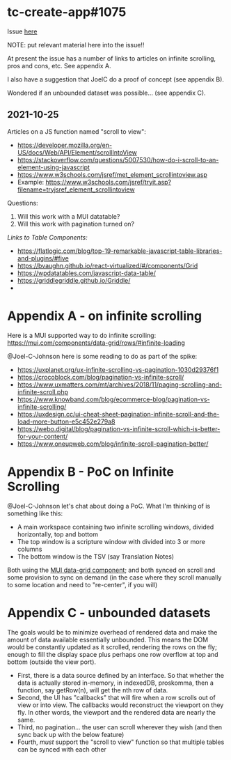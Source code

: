 # tc-create-app#1075
Issue [here](https://github.com/unfoldingWord/tc-create-app/issues/1075)

NOTE: put relevant material here into the issue!!

At present the issue has a number of links to articles on infinite scrolling, pros and cons, etc. See appendix A.

I also have a suggestion that JoelC do a proof of concept (see appendix B).

Wondered if an unbounded dataset was possible... (see appendix C).


## 2021-10-25

Articles on a JS function named "scroll to view":
- https://developer.mozilla.org/en-US/docs/Web/API/Element/scrollIntoView
- https://stackoverflow.com/questions/5007530/how-do-i-scroll-to-an-element-using-javascript
- https://www.w3schools.com/jsref/met_element_scrollintoview.asp
- Example: https://www.w3schools.com/jsref/tryit.asp?filename=tryjsref_element_scrollintoview

Questions:
1. Will this work with a MUI datatable?
2. Will this work with pagination turned on?

*Links to Table Components:*
- https://flatlogic.com/blog/top-19-remarkable-javascript-table-libraries-and-plugins/#five
- https://bvaughn.github.io/react-virtualized/#/components/Grid
- https://wpdatatables.com/javascript-data-table/
- https://griddlegriddle.github.io/Griddle/
- 






# Appendix A - on infinite scrolling

Here is a MUI supported way to do infinite scrolling:
https://mui.com/components/data-grid/rows/#infinite-loading

@Joel-C-Johnson here is some reading to do as part of the spike:
- https://uxplanet.org/ux-infinite-scrolling-vs-pagination-1030d29376f1
- https://crocoblock.com/blog/pagination-vs-infinite-scroll/
- https://www.uxmatters.com/mt/archives/2018/11/paging-scrolling-and-infinite-scroll.php
- https://www.knowband.com/blog/ecommerce-blog/pagination-vs-infinite-scrolling/
- https://uxdesign.cc/ui-cheat-sheet-pagination-infinite-scroll-and-the-load-more-button-e5c452e279a8
- https://webo.digital/blog/pagination-vs-infinite-scroll-which-is-better-for-your-content/
- https://www.oneupweb.com/blog/infinite-scroll-pagination-better/


# Appendix B - PoC on Infinite Scrolling
@Joel-C-Johnson let's chat about doing a PoC. What I'm thinking of is something like this:
- A main workspace containing two infinite scrolling windows, divided horizontally, top and bottom
- The top window is a scripture window with divided into 3 or more columns
- The bottom window is the TSV (say Translation Notes)

Both using the [MUI data-grid component](https://mui.com/components/data-grid/rows/#infinite-loading); and both synced on scroll and some provision to sync on demand (in the case where they scroll manually to some location and need to "re-center", if you will)

# Appendix C - unbounded datasets

The goals would be to minimize overhead of rendered data and make the amount of data available essentially unbounded. This means the DOM would be constantly updated as it scrolled, rendering the rows on the fly; enough to fill the display space plus perhaps one row overflow at top and bottom (outside the view port).

- First, there is a data source defined by an interface. So that whether the data is actually stored in-memory, in indexedDB, proskomma, then a function, say getRow(n), will get the nth row of data.
- Second, the UI has "callbacks" that will fire when a row scrolls out of view or into view. The callbacks would reconstruct the viewport on they fly. In other words, the viewport and the rendered data are nearly the same.
- Third, no pagination... the user can scroll wherever they wish (and then sync back up with the below feature)
- Fourth, *must* support the "scroll to view" function so that multiple tables can be synced with each other
